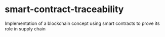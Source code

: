 # smart-contract-traceability
Implementation of a blockchain concept using smart contracts to prove its role in supply chain
